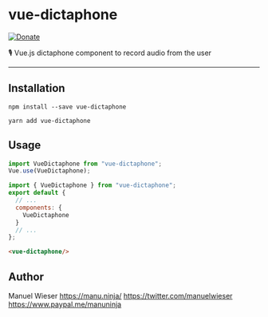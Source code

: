 # vue-dictaphone

[![Donate](https://img.shields.io/badge/Donate-PayPal-blue.svg)](https://www.paypal.me/manuninja)

🎙️ Vue.js dictaphone component to record audio from the user

---

## Installation 

```
npm install --save vue-dictaphone
```

```
yarn add vue-dictaphone
```

## Usage

```js
import VueDictaphone from "vue-dictaphone";
Vue.use(VueDictaphone);
```

```js
import { VueDictaphone } from "vue-dictaphone";
export default {
  // ...
  components: {
    VueDictaphone
  }
  // ...
};
```

```html
<vue-dictaphone/>
```

## Author

Manuel Wieser
<https://manu.ninja/>
<https://twitter.com/manuelwieser>
<https://www.paypal.me/manuninja>
